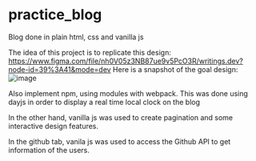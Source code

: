 # practice_blog
Blog done in plain html, css and vanilla js

The idea of this project is to replicate this design: https://www.figma.com/file/nh0V05z3NB87ue9v5PcO3R/writings.dev?node-id=39%3A41&mode=dev
Here is a snapshot of the goal design:
![image](https://github.com/YamilMS/practice_blog/assets/107116234/1bf6927b-f387-493f-9e19-1d31a986969b)

Also implement npm, using modules with webpack. This was done using dayjs in order to display a real time local clock on the blog

In the other hand, vanilla js was used to create pagination and some interactive design features.

In the github tab, vanila js was used to access the Github API to get information of the users.
